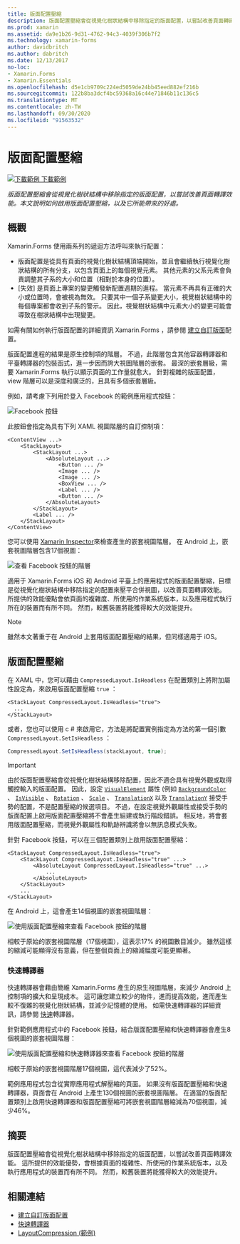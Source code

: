 ```yaml
---
title: 版面配置壓縮
description: 版面配置壓縮會從視覺化樹狀結構中移除指定的版面配置，以嘗試改善頁面轉譯效能。 本文說明如何啟用版面配置壓縮，以及它所能帶來的好處。
ms.prod: xamarin
ms.assetid: da9e1b26-9d31-4762-94c3-4039f306b7f2
ms.technology: xamarin-forms
author: davidbritch
ms.author: dabritch
ms.date: 12/13/2017
no-loc:
- Xamarin.Forms
- Xamarin.Essentials
ms.openlocfilehash: d5e1cb9709c224ed5059de24bb45eed882ef216b
ms.sourcegitcommit: 122b8ba3dcf4bc59368a16c44e71846b11c136c5
ms.translationtype: MT
ms.contentlocale: zh-TW
ms.lasthandoff: 09/30/2020
ms.locfileid: "91563532"
---
```

# <a name="layout-compression"></a>版面配置壓縮

[![下載範例](~/media/shared/download.png) 下載範例](https://docs.microsoft.com/samples/xamarin/xamarin-forms-samples/userinterface-layoutcompression)

_版面配置壓縮會從視覺化樹狀結構中移除指定的版面配置，以嘗試改善頁面轉譯效能。本文說明如何啟用版面配置壓縮，以及它所能帶來的好處。_

## <a name="overview"></a>概觀

Xamarin.Forms 使用兩系列的遞迴方法呼叫來執行配置：

- 版面配置是從具有頁面的視覺化樹狀結構頂端開始，並且會繼續執行視覺化樹狀結構的所有分支，以包含頁面上的每個視覺元素。 其他元素的父系元素會負責調整其子系的大小和位置（相對於本身的位置）。
- [失效] 是頁面上專案的變更觸發新配置週期的進程。 當元素不再具有正確的大小或位置時，會被視為無效。 只要其中一個子系變更大小，視覺樹狀結構中的每個專案都會收到子系的警示。 因此，視覺樹狀結構中元素大小的變更可能會導致在樹狀結構中出現變更。

如需有關如何執行版面配置的詳細資訊 Xamarin.Forms ，請參閱 [建立自訂版面](~/xamarin-forms/user-interface/layouts/custom.md)配置。

版面配置進程的結果是原生控制項的階層。 不過，此階層包含其他容器轉譯器和平臺轉譯器的包裝函式，進一步因而誇大視圖階層的嵌套。 最深的嵌套層級，需要 Xamarin.Forms 執行以顯示頁面的工作量就愈大。 針對複雜的版面配置，view 階層可以是深度和廣泛的，且具有多個嵌套層級。

例如，請考慮下列用於登入 Facebook 的範例應用程式按鈕：

![Facebook 按鈕](layout-compression-images/facebook-button.png)

此按鈕會指定為具有下列 XAML 視圖階層的自訂控制項：

```xaml
<ContentView ...>
    <StackLayout>
        <StackLayout ...>
            <AbsoluteLayout ...>
                <Button ... />    
                <Image ... />
                <Image ... />
                <BoxView ... />
                <Label ... />
                <Button ... />
            </AbsoluteLayout>
        </StackLayout>
        <Label ... />
    </StackLayout>    
</ContentView>
```

您可以使用 [Xamarin Inspector](~/tools/inspector/index.md)來檢查產生的嵌套視圖階層。 在 Android 上，嵌套視圖階層包含17個視圖：

![查看 Facebook 按鈕的階層](layout-compression-images/no-compression.png)

適用于 Xamarin.Forms iOS 和 Android 平臺上的應用程式的版面配置壓縮，目標是從視覺化樹狀結構中移除指定的配置來壓平合併視圖，以改善頁面轉譯效能。 所提供的效能優點會依頁面的複雜度、所使用的作業系統版本，以及應用程式執行所在的裝置而有所不同。 然而，較舊裝置將能獲得較大的效能提升。

> [!NOTE]
> 雖然本文著重于在 Android 上套用版面配置壓縮的結果，但同樣適用于 iOS。

## <a name="layout-compression"></a>版面配置壓縮

在 XAML 中，您可以藉由 `CompressedLayout.IsHeadless` 在配置類別上將附加屬性設定為，來啟用版面配置壓縮 `true` ：

```xaml
<StackLayout CompressedLayout.IsHeadless="true">
  ...
</StackLayout>   
```

或者，您也可以使用 c # 來啟用它，方法是將配置實例指定為方法的第一個引數 `CompressedLayout.SetIsHeadless` ：

```csharp
CompressedLayout.SetIsHeadless(stackLayout, true);
```

> [!IMPORTANT]
> 由於版面配置壓縮會從視覺化樹狀結構移除配置，因此不適合具有視覺外觀或取得觸控輸入的版面配置。 因此，設定 [`VisualElement`](xref:Xamarin.Forms.VisualElement) 屬性 (例如 [`BackgroundColor`](xref:Xamarin.Forms.VisualElement.BackgroundColor) 、 [`IsVisible`](xref:Xamarin.Forms.VisualElement.IsVisible) 、 [`Rotation`](xref:Xamarin.Forms.VisualElement.Rotation) 、 [`Scale`](xref:Xamarin.Forms.VisualElement.Scale) 、 [`TranslationX`](xref:Xamarin.Forms.VisualElement.TranslationX) 以及 [`TranslationY`](xref:Xamarin.Forms.VisualElement.TranslationY) 接受手勢的配置，不是配置壓縮的候選項目。 不過，在設定視覺外觀屬性或接受手勢的版面配置上啟用版面配置壓縮將不會產生組建或執行階段錯誤。 相反地，將會套用版面配置壓縮，而視覺外觀屬性和軌跡辨識將會以無訊息模式失敗。

針對 Facebook 按鈕，可以在三個配置類別上啟用版面配置壓縮：

```xaml
<StackLayout CompressedLayout.IsHeadless="true">
    <StackLayout CompressedLayout.IsHeadless="true" ...>
        <AbsoluteLayout CompressedLayout.IsHeadless="true" ...>
            ...
        </AbsoluteLayout>
    </StackLayout>
    ...
</StackLayout>  
```

在 Android 上，這會產生14個視圖的嵌套視圖階層：

![使用版面配置壓縮來查看 Facebook 按鈕的階層](layout-compression-images/layout-compression.png)

相較于原始的嵌套視圖階層（17個視圖），這表示17% 的視圖數目減少。 雖然這樣的縮減可能顯得沒有意義，但在整個頁面上的縮減幅度可能更顯著。

### <a name="fast-renderers"></a>快速轉譯器

快速轉譯器會藉由簡維 Xamarin.Forms 產生的原生視圖階層，來減少 Android 上控制項的擴大和呈現成本。 這可讓您建立較少的物件，進而提高效能，進而產生較不復雜的視覺化樹狀結構，並減少記憶體的使用。 如需快速轉譯器的詳細資訊，請參閱 [快速](~/xamarin-forms/internals/fast-renderers.md)轉譯器。

針對範例應用程式中的 Facebook 按鈕，結合版面配置壓縮和快速轉譯器會產生8個視圖的嵌套視圖階層：

![使用版面配置壓縮和快速轉譯器來查看 Facebook 按鈕的階層](layout-compression-images/layout-compression-with-fast-renderers.png)

相較于原始的嵌套視圖階層17個視圖，這代表減少了52%。

範例應用程式包含從實際應用程式解壓縮的頁面。 如果沒有版面配置壓縮和快速轉譯器，頁面會在 Android 上產生130個視圖的嵌套視圖階層。 在適當的版面配置類別上啟用快速轉譯器和版面配置壓縮可將嵌套視圖階層縮減為70個視圖，減少46%。

## <a name="summary"></a>摘要

版面配置壓縮會從視覺化樹狀結構中移除指定的版面配置，以嘗試改善頁面轉譯效能。 這所提供的效能優勢，會根據頁面的複雜性、所使用的作業系統版本，以及執行應用程式的裝置而有所不同。 然而，較舊裝置將能獲得較大的效能提升。

## <a name="related-links"></a>相關連結

- [建立自訂版面配置](~/xamarin-forms/user-interface/layouts/custom.md)
- [快速轉譯器](~/xamarin-forms/internals/fast-renderers.md)
- [LayoutCompression (範例) ](/samples/xamarin/xamarin-forms-samples/userinterface-layoutcompression)